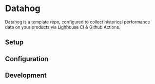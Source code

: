 # Datahog
Datahog is a template repo, configured to collect historical performance data on your products via Lighhouse CI & Github Actions.

## Setup

## Configuration

## Development
